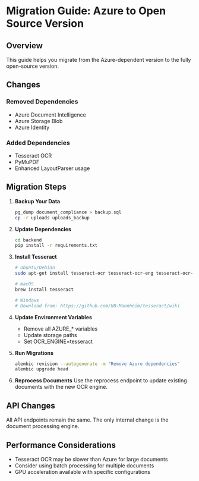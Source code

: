 # Migration Guide: Azure to Open Source Version

## Overview

This guide helps you migrate from the Azure-dependent version to the fully open-source version.

## Changes

### Removed Dependencies
- Azure Document Intelligence
- Azure Storage Blob
- Azure Identity

### Added Dependencies
- Tesseract OCR
- PyMuPDF
- Enhanced LayoutParser usage

## Migration Steps

1. **Backup Your Data**
   ```bash
   pg_dump document_compliance > backup.sql
   cp -r uploads uploads_backup
   ```

2. **Update Dependencies**
   ```bash
   cd backend
   pip install -r requirements.txt
   ```

3. **Install Tesseract**
   ```bash
   # Ubuntu/Debian
   sudo apt-get install tesseract-ocr tesseract-ocr-eng tesseract-ocr-ara
   
   # macOS
   brew install tesseract
   
   # Windows
   # Download from: https://github.com/UB-Mannheim/tesseract/wiki
   ```

4. **Update Environment Variables**
   - Remove all AZURE_* variables
   - Update storage paths
   - Set OCR_ENGINE=tesseract

5. **Run Migrations**
   ```bash
   alembic revision --autogenerate -m "Remove Azure dependencies"
   alembic upgrade head
   ```

6. **Reprocess Documents**
   Use the reprocess endpoint to update existing documents with the new OCR engine.

## API Changes

All API endpoints remain the same. The only internal change is the document processing engine.

## Performance Considerations

- Tesseract OCR may be slower than Azure for large documents
- Consider using batch processing for multiple documents
- GPU acceleration available with specific configurations

